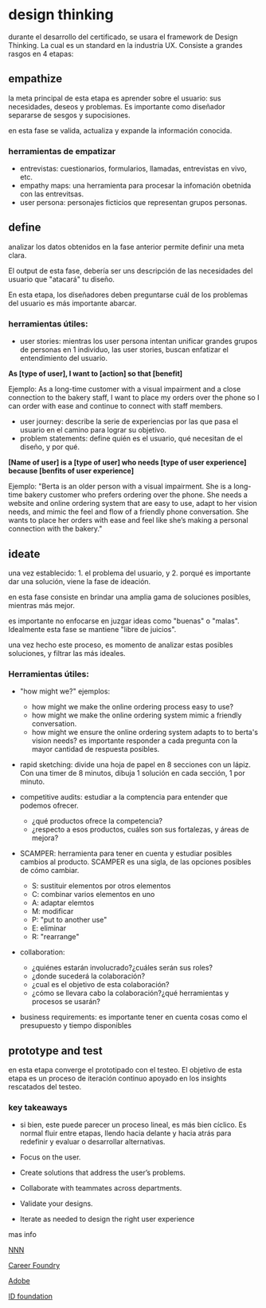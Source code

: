 # design thinking

durante el desarrollo del certificado, se usara el framework de Design Thinking. La cual es un standard en la industria UX. Consiste a grandes rasgos en 4 etapas:

## empathize

la meta principal de esta etapa es aprender sobre el usuario: sus necesidades, deseos y problemas. Es importante como diseñador separarse de sesgos y  supocisiones. 

en esta fase se valida, actualiza y expande la información conocida.

### herramientas de empatizar

- entrevistas: cuestionarios, formularios, llamadas, entrevistas en vivo, etc.
- empathy maps: una herramienta para procesar la infomación obetnida con las entrevitsas.
- user persona: personajes ficticios que representan grupos personas.

## define 

analizar los datos obtenidos en la fase anterior permite definir una meta clara. 

El output de esta fase, debería ser uns descripción de las necesidades del usuario que "atacará" tu diseño.

En esta etapa, los diseñadores deben preguntarse cuál de los problemas del usuario es más importante abarcar.

### herramientas útiles:
- user stories: mientras los user persona intentan unificar grandes grupos de personas en 1 individuo, las user stories, buscan enfatizar  el entendimiento del usuario. 

**As [type of user], I want to [action] so that [benefit]**

Ejemplo: As a long-time customer with a visual impairment and a close connection to the bakery staff, I want to place my orders over the phone so I can order with ease and continue to connect with staff members.

- user journey: describe la serie de experiencias por las que pasa el usuario en el camino para lograr su objetivo.
- problem statements: define quién es el usuario, qué necesitan de el diseño, y por qué.

**[Name of user] is a [type of user] who needs [type of user experience] because [benfits of user experience]**

Ejemplo: "Berta is an older person with a visual impairment. She is a long-time bakery customer who prefers ordering over the phone. She needs a website and online ordering system that are easy to use, adapt to her vision needs, and mimic the feel and flow of a friendly phone conversation. She wants to place her orders with ease and feel like she’s making a personal connection with the bakery."

## ideate

una vez establecido: 1. el problema del usuario, y 2. porqué es importante dar una solución, viene la fase de ideación.

en esta fase consiste en brindar una amplia gama de soluciones posibles, mientras más mejor. 

es importante no enfocarse en juzgar ideas como "buenas" o "malas". Idealmente esta fase se mantiene "libre de juicios".

una vez hecho este proceso, es momento de analizar estas posibles soluciones, y filtrar las más ideales.

### Herramientas útiles: 

- "how might we?"
ejemplos:
   - how might we make the online ordering process easy to use?
   - how might we make the online ordering system mimic a friendly conversation.
   - how might we ensure the online ordering system adapts to  to berta's vision needs?
es importante responder a cada pregunta con la mayor cantidad de respuesta posibles.

- rapid sketching: divide una hoja de papel en 8 secciones con un lápiz. Con una timer de 8 minutos, dibuja 1 solución en cada sección, 1 por minuto.

- competitive audits: estudiar a la comptencia para entender que podemos ofrecer.
   - ¿qué productos ofrece la competencia?
   - ¿respecto a esos productos, cuáles son sus fortalezas, y áreas de mejora?
- SCAMPER: herramienta para tener en cuenta y estudiar posibles cambios al producto. SCAMPER es una sigla, de las opciones posibles de cómo cambiar. 
   - S: sustituir elementos por otros elementos
   - C: combinar varios elementos en uno
   - A: adaptar elemtos
   - M: modificar
   - P: "put to another use"
   - E: eliminar
   - R: "rearrange"
- collaboration: 
   - ¿quiénes estarán involucrado?¿cuáles serán sus roles?
   - ¿donde sucederá la colaboración?
   - ¿cual es el objetivo de esta colaboración?
   - ¿cómo se llevara cabo la colaboración?¿qué herramientas y procesos se usarán?
- business requirements: es importante tener en cuenta cosas como el presupuesto y tiempo disponibles

## prototype and test

en esta etapa converge el prototipado con el testeo. El objetivo de esta etapa es un proceso de iteración continuo apoyado en los insights rescatados del testeo.

### key takeaways

- si bien, este puede parecer un proceso lineal, es más bien cíclico. Es normal fluir entre etapas, llendo hacia delante y hacia atrás para redefinir y evaluar o desarrollar alternativas.

- Focus on the user.

- Create solutions that address the user’s problems.

- Collaborate with teammates across departments.

- Validate your designs.

- Iterate as needed to design the right user experience

mas info

[NNN](https://www.youtube.com/watch?v=6lmvCqvmjfE)

[Career Foundry](https://www.youtube.com/watch?v=Tvu34s8iMZw)

[Adobe](https://xd.adobe.com/ideas/guides/ux-design-process-steps)

[ID foundation](https://www.interaction-design.org/literature/topics/design-thinking)


